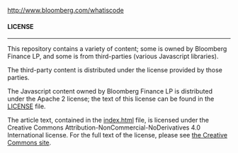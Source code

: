 http://www.bloomberg.com/whatiscode

#### LICENSE
---
This repository contains a variety of content; some is owned by Bloomberg Finance LP, and some is from third-parties (various Javascript libraries).

The third-party content is distributed under the license provided by those parties.

The Javascript content owned by Bloomberg Finance LP is distributed under the Apache 2 license; the text of this license can be found in the [LICENSE](https://github.com/BloombergMedia/whatiscode/blob/master/LICENSE) file.

The article text, contained in the [index.html](https://github.com/BloombergMedia/whatiscode/blob/master/index.html) file, is licensed under the Creative Commons Attribution-NonCommercial-NoDerivatives 4.0 International license. For the full text of the license, please see [the Creative Commons site](https://creativecommons.org/licenses/by-nc-nd/4.0/).
